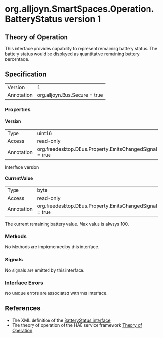 # org.alljoyn.SmartSpaces.Operation.BatteryStatus version 1

## Theory of Operation

This interface provides capability to represent remaining battery status.
The battery status would be displayed as quantitative remaining battery
percentage.

## Specification

|            |                                                                |
|------------|----------------------------------------------------------------|
| Version    | 1                                                              |
| Annotation | org.alljoyn.Bus.Secure = true                                  |

### Properties

#### Version

|            |                                                                |
|------------|----------------------------------------------------------------|
| Type       | uint16                                                         |
| Access     | read-only                                                      |
| Annotation | org.freedesktop.DBus.Property.EmitsChangedSignal = true        |

Interface version

#### CurrentValue

|            |                                                                |
|------------|----------------------------------------------------------------|
| Type       | byte                                                           |
| Access     | read-only                                                      |
| Annotation | org.freedesktop.DBus.Property.EmitsChangedSignal = true        |

The current remaining battery value. Max value is always 100.

### Methods

No Methods are implemented by this interface.

### Signals

No signals are emitted by this interface.

### Interface Errors

No unique errors are associated with this interface.

## References

  * The XML definition of the [BatteryStatus interface](BatteryStatus-v1.xml)
  * The theory of operation of the HAE service framework [Theory of Operation](/org.alljoyn.SmartSpaces/theory-of-operation-v1)

